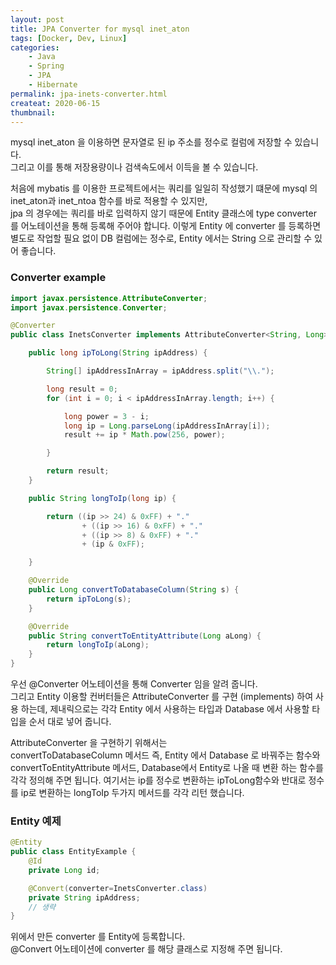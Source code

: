 ```yaml
---
layout: post
title: JPA Converter for mysql inet_aton
tags: [Docker, Dev, Linux]
categories:
    - Java
    - Spring
    - JPA
    - Hibernate
permalink: jpa-inets-converter.html
createat: 2020-06-15
thumbnail: 
---
```

mysql inet_aton 을 이용하면 문자열로 된 ip 주소를 정수로 컬럼에 저장할 수 있습니다.  
그리고 이를 통해 저장용량이나 검색속도에서 이득을 볼 수 있습니다.  

처음에 mybatis 를 이용한 프로젝트에서는 쿼리를 일일히 작성했기 떄문에 mysql 의 inet_aton과 inet_ntoa 함수를 바로 적용할 수 있지만,  
jpa 의 경우에는 쿼리를 바로 입력하지 않기 때문에 Entity 클래스에 type converter 를 어노테이션을 통해 등록해 주어야 합니다.
이렇게 Entity 에 converter 를 등록하면 별도로 작업할 필요 없이 DB 컬럼에는 정수로, Entity 에서는 String 으로 관리할 수 있어 좋습니다.  

### Converter example

```java
import javax.persistence.AttributeConverter;
import javax.persistence.Converter;

@Converter
public class InetsConverter implements AttributeConverter<String, Long> {

    public long ipToLong(String ipAddress) {

        String[] ipAddressInArray = ipAddress.split("\\.");

        long result = 0;
        for (int i = 0; i < ipAddressInArray.length; i++) {

            long power = 3 - i;
            long ip = Long.parseLong(ipAddressInArray[i]);
            result += ip * Math.pow(256, power);

        }

        return result;
    }

    public String longToIp(long ip) {

        return ((ip >> 24) & 0xFF) + "."
                + ((ip >> 16) & 0xFF) + "."
                + ((ip >> 8) & 0xFF) + "."
                + (ip & 0xFF);

    }

    @Override
    public Long convertToDatabaseColumn(String s) {
        return ipToLong(s);
    }

    @Override
    public String convertToEntityAttribute(Long aLong) {
        return longToIp(aLong);
    }
}
```
우선 @Converter 어노테이션을 통해 Converter 임을 알려 줍니다.  
그리고 Entity 이용할 컨버터들은 AttributeConverter 를 구현 (implements) 하여 사용 하는데, 
제내릭으로는 각각 Entity 에서 사용하는 타입과 Database 에서 사용할 타입을 순서 대로 넣어 줍니다.  

AttributeConverter 을 구현하기 위해서는  
convertToDatabaseColumn 메서드 즉, Entity 에서 Database 로 바꿔주는 함수와  
convertToEntityAttribute 메서드, Database에서 Entity로 나올 때 변환 하는 함수를 각각 정의해 주면 됩니다.
여기서는 ip를 정수로 변환하는 ipToLong함수와 반대로 정수를 ip로 변환하는 longToIp 두가지 메서드를 각각 리턴 했습니다.  

### Entity 예제

```java
@Entity
public class EntityExample {
    @Id
    private Long id;

    @Convert(converter=InetsConverter.class)
    private String ipAddress;
    // 생략
}
```
위에서 만든 converter 를 Entity에 등록합니다.  
@Convert 어노테이션에 converter 를 해당 클래스로 지정해 주면 됩니다.  
